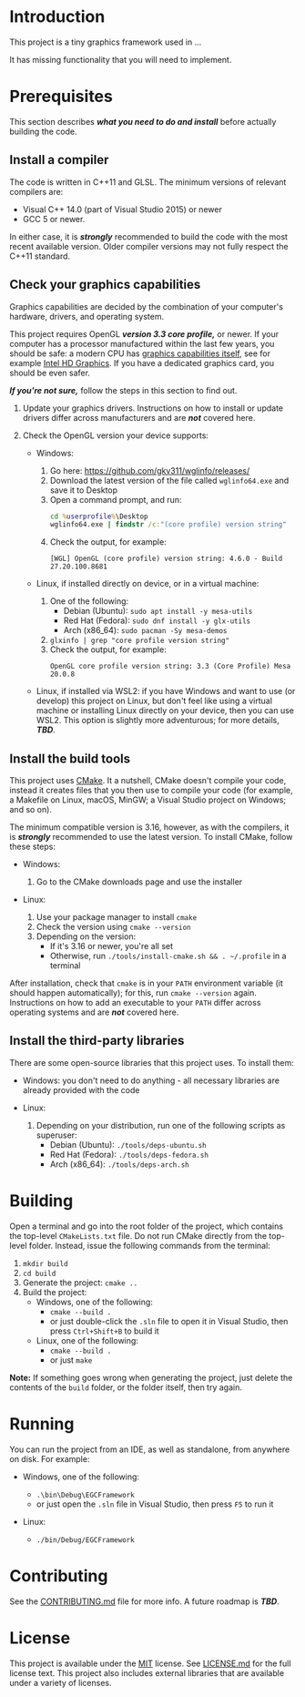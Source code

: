 # Introduction

This project is a tiny graphics framework used in ...

It has missing functionality that you will need to implement.

# Prerequisites

This section describes ***what you need to do and install*** before actually building the code.

## Install a compiler

The code is written in C++11 and GLSL. The minimum versions of relevant compilers are:

-   Visual C++ 14.0 (part of Visual Studio 2015) or newer
-   GCC 5 or newer.

In either case, it is ***strongly*** recommended to build the code with the most recent available version. Older compiler versions may not fully respect the C++11 standard.

## Check your graphics capabilities

Graphics capabilities are decided by the combination of your computer's hardware, drivers, and operating system.

This project requires OpenGL ***version 3.3 core profile,*** or newer. If your computer has a processor manufactured within the last few years, you should be safe: a modern CPU has [graphics capabilities itself][ref-igp-wiki], see for example [Intel HD Graphics][ref-intelhd-wiki]. If you have a dedicated graphics card, you should be even safer.

***If you're not sure,*** follow the steps in this section to find out.

1.  Update your graphics drivers. Instructions on how to install or update drivers differ across manufacturers and are ***not*** covered here.
2.  Check the OpenGL version your device supports:

    -   Windows:
        1.  Go here: https://github.com/gkv311/wglinfo/releases/
        2.  Download the latest version of the file called `wglinfo64.exe` and save it to Desktop
        3.  Open a command prompt, and run:
            ```bat
            cd %userprofile%\Desktop
            wglinfo64.exe | findstr /c:"(core profile) version string"
            ```
        4.  Check the output, for example:
            ```
            [WGL] OpenGL (core profile) version string: 4.6.0 - Build 27.20.100.8681
            ```
        
    -   Linux, if installed directly on device, or in a virtual machine:
        1.  One of the following:
            -   Debian (Ubuntu): `sudo apt install -y mesa-utils`
            -   Red Hat (Fedora): `sudo dnf install -y glx-utils`
            -   Arch (x86_64): `sudo pacman -Sy mesa-demos`
        2.  `glxinfo | grep "core profile version string"`
        3.  Check the output, for example:
            ```
            OpenGL core profile version string: 3.3 (Core Profile) Mesa 20.0.8
            ```

    -   Linux, if installed via WSL2: if you have Windows and want to use (or develop) this project on Linux, but don't feel like using a virtual machine or installing Linux directly on your device, then you can use WSL2. This option is slightly more adventurous; for more details, ***TBD***.

## Install the build tools

This project uses [CMake][ref-cmake]. It a nutshell, CMake doesn't compile your code, instead it creates files that you then use to compile your code (for example, a Makefile on Linux, macOS, MinGW; a Visual Studio project on Windows; and so on).

The minimum compatible version is 3.16, however, as with the compilers, it is ***strongly*** recommended to use the latest version. To install CMake, follow these steps:

-   Windows:
    1.  Go to the CMake downloads page and use the installer

-   Linux:
    1.  Use your package manager to install `cmake`
    2.  Check the version using `cmake --version`
    3.  Depending on the version:
        -   If it's 3.16 or newer, you're all set
        -   Otherwise, run `./tools/install-cmake.sh && . ~/.profile` in a terminal

After installation, check that `cmake` is in your `PATH` environment variable (it should happen automatically); for this, run `cmake --version` again. Instructions on how to add an executable to your `PATH` differ across operating systems and are ***not*** covered here.

## Install the third-party libraries

There are some open-source libraries that this project uses. To install them:

-   Windows: you don't need to do anything - all necessary libraries are already provided with the code

-   Linux:
    1.  Depending on your distribution, run one of the following scripts as superuser:
        -   Debian (Ubuntu): `./tools/deps-ubuntu.sh`
        -   Red Hat (Fedora): `./tools/deps-fedora.sh`
        -   Arch (x86_64): `./tools/deps-arch.sh`

# Building

Open a terminal and go into the root folder of the project, which contains the top-level `CMakeLists.txt` file.
Do not run CMake directly from the top-level folder. Instead, issue the following commands from the terminal:

1.  `mkdir build`
2.  `cd build`
3.  Generate the project: `cmake ..`
4.  Build the project:
    -   Windows, one of the following:
        -   `cmake --build .`
        -   or just double-click the `.sln` file to open it in Visual Studio, then press `Ctrl+Shift+B` to build it
    -   Linux, one of the following:
        -   `cmake --build .`
        -   or just `make`

**Note:** If something goes wrong when generating the project, just delete the contents of the `build` folder, or the folder itself, then try again.

# Running

You can run the project from an IDE, as well as standalone, from anywhere on disk. For example:

-   Windows, one of the following:
    -   `.\bin\Debug\EGCFramework`
    -   or just open the `.sln` file in Visual Studio, then press `F5` to run it

-   Linux:
    -   `./bin/Debug/EGCFramework`


# Contributing

See the [CONTRIBUTING.md](CONTRIBUTING.md) file for more info.
A future roadmap is ***TBD***.


# License

This project is available under the [MIT][ref-mit] license. See [LICENSE.md](LICENSE.md) for the full license text.
This project also includes external libraries that are available under a variety of licenses. 


[ref-cmake]:            https://github.com/Kitware/CMake/
[ref-cmake-dl]:         https://cmake.org/download/
[ref-cmake-build]:      https://github.com/Kitware/CMake#building-cmake-from-scratch
[ref-igp-wiki]:         https://en.wikipedia.org/wiki/Graphics_processing_unit#Integrated_graphics_processing_unit
[ref-intelhd-wiki]:     https://en.wikipedia.org/wiki/Intel_Graphics_Technology
[ref-mit]:              https://opensource.org/licenses/MIT
